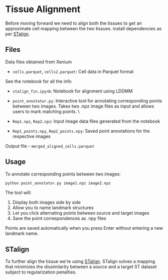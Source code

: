 # Tissue Alignment
Before moving forward we need to align both the tissues to get an approximate cell mapping between the two tissues.
install dependencies as per [STalign](https://github.com/JEFworks-Lab/STalign).

## Files
Data files obtained from Xenium
- `cells.parquet`, `cells2.parquet`: Cell data in Parquet format

See the notebook for all the info

- `stalign_fin.ipynb`: Notebook for alignment using LDDMM
- `point_annotator.py`: Interactive tool for annotating corresponding points between two images. Takes two .npz image files as input and allows users to mark matching points. \\

- `Rep1.npz`, `Rep2.npz`: Input image data files generated from the notebook
- `Rep1_points.npy`, `Rep2_points.npy`: Saved point annotations for the respective images

Output file - `merged_aligned_cells.parquet`

## Usage

To annotate corresponding points between two images:

```bash
python point_annotator.py image1.npz image2.npz
```

The tool will:
1. Display both images side by side
2. Allow you to name landmark structures
3. Let you click alternating points between source and target images
4. Save the point correspondences as .npy files

Points are saved automatically when you press Enter without entering a new landmark name.

## STalign
To further align the tissue we're using [STalign](https://github.com/JEFworks-Lab/STalign). STalign solves a mapping that minimizes the dissimilarity between a source and a target ST dataset subject to regularization penalties.